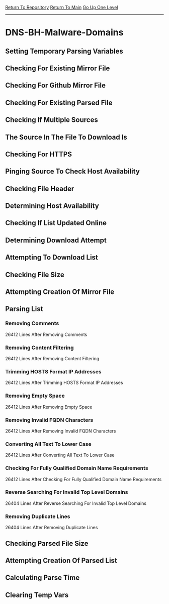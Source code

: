 [Return To Repository](https://github.com/deathbybandaid/piholeparser/)
[Return To Main](https://github.com/deathbybandaid/piholeparser/blob/master/RecentRunLogs/Mainlog.md)
[Go Up One Level](https://github.com/deathbybandaid/piholeparser/blob/master/RecentRunLogs/TopLevelScripts/30-Processing-External-Blacklists.md)
____________________________________
# DNS-BH-Malware-Domains
## Setting Temporary Parsing Variables
## Checking For Existing Mirror File
## Checking For Github Mirror File
## Checking For Existing Parsed File
## Checking If Multiple Sources
## The Source In The File To Download Is
## Checking For HTTPS
## Pinging Source To Check Host Availability
## Checking File Header
## Determining Host Availability
## Checking If List Updated Online
## Determining Download Attempt
## Attempting To Download List
## Checking File Size
## Attempting Creation Of Mirror File
## Parsing List
### Removing Comments
26412 Lines After Removing Comments
### Removing Content Filtering
26412 Lines After Removing Content Filtering
### Trimming HOSTS Format IP Addresses
26412 Lines After Trimming HOSTS Format IP Addresses
### Removing Empty Space
26412 Lines After Removing Empty Space
### Removing Invalid FQDN Characters
26412 Lines After Removing Invalid FQDN Characters
### Converting All Text To Lower Case
26412 Lines After Converting All Text To Lower Case
### Checking For Fully Qualified Domain Name Requirements
26412 Lines After Checking For Fully Qualified Domain Name Requirements
### Reverse Searching For Invalid Top Level Domains
26404 Lines After Reverse Searching For Invalid Top Level Domains
### Removing Duplicate Lines
26404 Lines After Removing Duplicate Lines
## Checking Parsed File Size
## Attempting Creation Of Parsed List
## Calculating Parse Time
## Clearing Temp Vars
